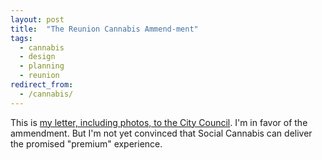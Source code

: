 ```yaml
---
layout: post
title:  "The Reunion Cannabis Ammend-ment"
tags:   
  - cannabis
  - design
  - planning
  - reunion
redirect_from:
  - /cannabis/
---
```


This is <a href="/assets/letter.pdf">my letter, including photos, to the City Council</a>.
I'm in favor of the ammendment. But I'm not yet convinced that Social Cannabis can
deliver the promised "premium" experience.
